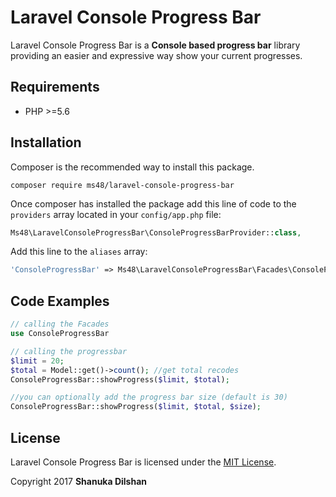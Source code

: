 # Laravel Console Progress Bar
Laravel Console Progress Bar is a **Console based progress bar** library providing an easier and expressive way show your current progresses.

## Requirements

- PHP >=5.6

## Installation

Composer is the recommended way to install this package.

```
composer require ms48/laravel-console-progress-bar
```

Once composer has installed the package add this line of code to the `providers` array located in your `config/app.php` file:
```php
Ms48\LaravelConsoleProgressBar\ConsoleProgressBarProvider::class,
```
Add this line to the `aliases` array:
```php
'ConsoleProgressBar' => Ms48\LaravelConsoleProgressBar\Facades\ConsoleProgressBar::class,
```

## Code Examples

```php
// calling the Facades
use ConsoleProgressBar

// calling the progressbar
$limit = 20;
$total = Model::get()->count(); //get total recodes
ConsoleProgressBar::showProgress($limit, $total);

//you can optionally add the progress bar size (default is 30)
ConsoleProgressBar::showProgress($limit, $total, $size);

```
## License

Laravel Console Progress Bar is licensed under the [MIT License](http://opensource.org/licenses/MIT).

Copyright 2017 **Shanuka Dilshan**
